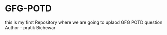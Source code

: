 # GFG-POTD
this  is my first Repository where we are going to uplaod GFG POTD question
Author - pratik Bichewar
